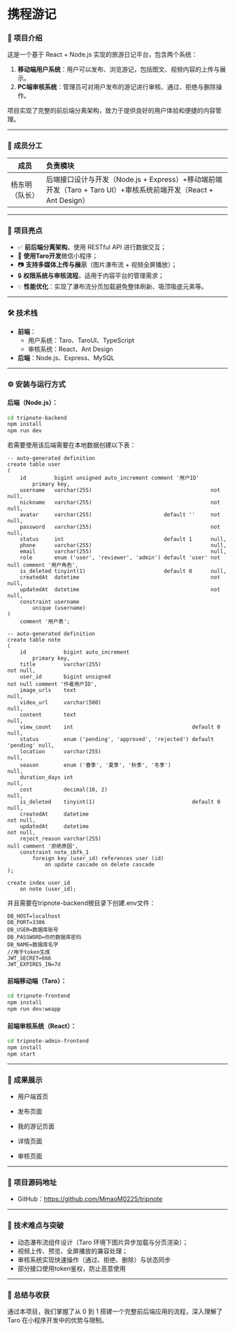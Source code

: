# 携程游记

### 📝 项目介绍

这是一个基于 React + Node.js 实现的旅游日记平台，包含两个系统：

1. **移动端用户系统**：用户可以发布、浏览游记，包括图文、视频内容的上传与展示。
2. **PC端审核系统**：管理员可对用户发布的游记进行审核、通过、拒绝与删除操作。

项目实现了完整的前后端分离架构，致力于提供良好的用户体验和便捷的内容管理。

------

### 👥 成员分工

| 成员           | 负责模块                                                     |
| -------------- | :----------------------------------------------------------- |
| 杨东明（队长） | 后端接口设计与开发（Node.js + Express）+移动端前端开发（Taro + Taro UI）+审核系统前端开发（React + Ant Design） |



------

### 🚀 项目亮点

- ✅ **前后端分离架构**，使用 RESTful API 进行数据交互；
- 📱 **使用Taro开发**微信小程序；
- 📷 **支持多媒体上传与展示**（图片瀑布流 + 视频全屏播放）；
- 🔒 **权限系统与审核流程**，适用于内容平台的管理需求；
- 💡 **性能优化**：实现了瀑布流分页加载避免整体刷新、吸顶吸底元素等。

------

### 🛠 技术栈

- **前端**：
  - 用户系统：Taro、TaroUI、TypeScript
  - 审核系统：React、Ant Design
- **后端**：Node.js、Express、MySQL

------

### ⚙️ 安装与运行方式

#### 后端（Node.js）：

```bash
cd tripnote-backend
npm install
npm run dev
```

若需要使用该后端需要在本地数据创建以下表：

```mysql
-- auto-generated definition
create table user
(
    id         bigint unsigned auto_increment comment '用户ID'
        primary key,
    username   varchar(255)                                      not null,
    nickname   varchar(255)                                      not null,
    avatar     varchar(255)                       default ''     not null,
    password   varchar(255)                                      not null,
    status     int                                default 1      null,
    phone      varchar(255)                                      null,
    email      varchar(255)                                      null,
    role       enum ('user', 'reviewer', 'admin') default 'user' not null comment '用户角色',
    is_deleted tinyint(1)                         default 0      null,
    createdAt  datetime                                          not null,
    updatedAt  datetime                                          not null,
    constraint username
        unique (username)
)
    comment '用户表';
```

```mysql
-- auto-generated definition
create table note
(
    id            bigint auto_increment
        primary key,
    title         varchar(255)                                               not null,
    user_id       bigint unsigned                                            not null comment '作者用户ID',
    image_urls    text                                                       null,
    video_url     varchar(500)                                               null,
    content       text                                                       null,
    view_count    int                                      default 0         null,
    status        enum ('pending', 'approved', 'rejected') default 'pending' null,
    location      varchar(255)                                               null,
    season        enum ('春季', '夏季', '秋季', '冬季')                      null,
    duration_days int                                                        null,
    cost          decimal(10, 2)                                             null,
    is_deleted    tinyint(1)                               default 0         null,
    createdAt     datetime                                                   not null,
    updatedAt     datetime                                                   not null,
    reject_reason varchar(255)                                               null comment '拒绝原因',
    constraint note_ibfk_1
        foreign key (user_id) references user (id)
            on update cascade on delete cascade
);

create index user_id
    on note (user_id);
```

并且需要在tripnote-backend根目录下创建.env文件：

```
DB_HOST=localhost
DB_PORT=3306
DB_USER=数据库账号
DB_PASSWORD=你的数据库密码
DB_NAME=数据库名字
//用于token生成
JWT_SECRET=666
JWT_EXPIRES_IN=7d
```



#### 前端移动端（Taro）：

```bash
cd tripnote-frontend
npm install
npm run dev:weapp
```

#### 前端审核系统（React）：

```bash
cd tripnote-admin-frontend
npm install
npm start
```

------

### 🎥 成果展示

- 用户端首页

- 发布页面

- 我的游记页面

- 详情页面

- 审核页面

  

------

### 📂 项目源码地址

- GitHub：https://github.com/MmaoM0225/tripnote

------

### 🧠 技术难点与突破

- 动态瀑布流组件设计（Taro 环境下图片异步加载与分页渲染）；
- 视频上传、预览、全屏播放的兼容处理；
- 审核系统实现快速操作（通过、拒绝、删除）与状态同步
- 部分接口使用token鉴权，防止恶意使用

------

### 📌 总结与收获

通过本项目，我们掌握了从 0 到 1 搭建一个完整前后端应用的流程，深入理解了 Taro 在小程序开发中的优势与限制。
